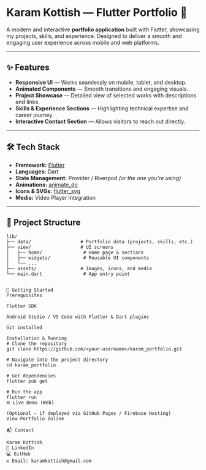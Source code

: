 # Karam Kottish — Flutter Portfolio 🚀

A modern and interactive **portfolio application** built with Flutter, showcasing my projects, skills, and experience. Designed to deliver a smooth and engaging user experience across mobile and web platforms.

---

## ✨ Features

- **Responsive UI** — Works seamlessly on mobile, tablet, and desktop.
- **Animated Components** — Smooth transitions and engaging visuals.
- **Project Showcase** — Detailed view of selected works with descriptions and links.
- **Skills & Experience Sections** — Highlighting technical expertise and career journey.
- **Interactive Contact Section** — Allows visitors to reach out directly.

---

## 🛠 Tech Stack

- **Framework:** [Flutter](https://flutter.dev/)
- **Languages:** Dart
- **State Management:** Provider / Riverpod *(or the one you’re using)*
- **Animations:** [animate_do](https://pub.dev/packages/animate_do)
- **Icons & SVGs:** [flutter_svg](https://pub.dev/packages/flutter_svg)
- **Media:** Video Player Integration

---

## 📂 Project Structure

```plaintext
lib/
├── data/                  # Portfolio data (projects, skills, etc.)
├── view/                  # UI screens
│   ├── home/               # Home page & sections
│   ├── widgets/            # Reusable UI components
│   └── ...
├── assets/                # Images, icons, and media
└── main.dart               # App entry point


🚀 Getting Started
Prerequisites

Flutter SDK

Android Studio / VS Code with Flutter & Dart plugins

Git installed

Installation & Running
# Clone the repository
git clone https://github.com/<your-username>/karam_portfolio.git

# Navigate into the project directory
cd karam_portfolio

# Get dependencies
flutter pub get

# Run the app
flutter run
🌐 Live Demo (Web)

(Optional — if deployed via GitHub Pages / Firebase Hosting)
View Portfolio Online

📬 Contact

Karam Kottish
💼 LinkedIn
💻 GitHub
✉️ Email: karamkottish@gmail.com
